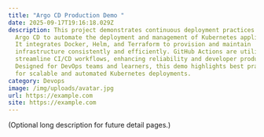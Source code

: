 ```yaml
---
title: "Argo CD Production Demo "
date: 2025-09-17T19:16:18.029Z
description: This project demonstrates continuous deployment practices using
  Argo CD to automate the deployment and management of Kubernetes applications.
  It integrates Docker, Helm, and Terraform to provision and maintain
  infrastructure consistently and efficiently. GitHub Actions are utilized to
  streamline CI/CD workflows, enhancing reliability and developer productivity.
  Designed for DevOps teams and learners, this demo highlights best practices
  for scalable and automated Kubernetes deployments.
category: Devops
image: /img/uploads/avatar.jpg
url: https://example.com
site: https://example.com
---
```


(Optional long description for future detail pages.)
